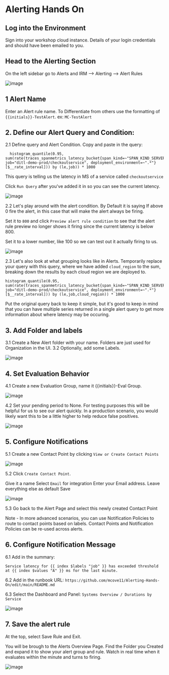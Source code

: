 # Alerting Hands On

## Log into the Environment
Sign into your workshop cloud instance. Details of your login credentials and should have been emailed to you. 

## Head to the Alerting Section
On the left sidebar go to Alerts and IRM --> Alerting --> Alert Rules

![image](https://github.com/user-attachments/assets/f874d022-8d4b-4903-883f-ed03ca9a9e1d)

## 1 Alert Name
   Enter an Alert rule name. To Differentiate from others use the formatting of ```{{initials}}-TestAlert```. ex: ```MC-TestAlert```


## 2. Define our Alert Query and Condition: 
  2.1 Define query and Alert Condition. Copy and paste in the query: 
  ```
    histogram_quantile(0.95, sum(rate(traces_spanmetrics_latency_bucket{span_kind=~"SPAN_KIND_SERVER|SPAN_KIND_CONSUMER", job="ditl-demo-prod/checkoutservice", deployment_environment=~".*"} [$__rate_interval])) by (le,job)) * 1000
  ```
 This query is telling us the latency in MS of a service called ```checkoutservice```

 Click ```Run Query``` after you've added it in so you can see the current latency. 

 ![image](https://github.com/user-attachments/assets/8f0992e5-a000-4fd8-b8d7-fcde59e290c6)


 2.2 Let's play around with the alert condition. By Default it is saying If above 0 fire the alert, in this case that will make the alert always be firing. 

Set it to ```800``` and click ```Preview alert rule condition``` to see that the alert rule preview no longer shows it firing since the current latency is below 800. 

Set it to a lower number, like 100 so we can test out it actually firing to us. 

![image](https://github.com/user-attachments/assets/494ffdc1-637b-4bfb-8886-e00570fb5ef9)


2.3 Let's also look at what grouping looks like in Alerts. Temporarily replace your query with this query, where we have added ```cloud_region``` to the sum, breaking down the results by each cloud region we are deployed to. 

```
histogram_quantile(0.95, sum(rate(traces_spanmetrics_latency_bucket{span_kind=~"SPAN_KIND_SERVER|SPAN_KIND_CONSUMER", job="ditl-demo-prod/checkoutservice", deployment_environment=~".*"} [$__rate_interval])) by (le,job,cloud_region)) * 1000
```
Put the original query back to keep it simple, but it's good to keep in mind that you can have multiple series returned in a single alert query to get more information about where latency may be occuring. 

## 3. Add Folder and labels
  3.1 Create a New Alert folder with your name. Folders are just used for Organization in the UI. 
  3.2 Optionally, add some Labels. 
  
  ![image](https://github.com/user-attachments/assets/8ca83637-9bdc-4bd4-b465-bfbfc8df8657)

## 4. Set Evaluation Behavior 

4.1 Create a new Evaluation Group, name it {{initials}}-Eval Group. 

![image](https://github.com/user-attachments/assets/b971a3b5-f4db-40f0-956a-20e3ccaa2606)

4.2 Set your pending period to None. For testing purposes this will be helpful for us to see our alert quickly. In a production scenario, you would likely want this to be a little higher to help reduce false positives. 

![image](https://github.com/user-attachments/assets/f218c337-f747-4ddf-8f22-892bdff9f02d)


## 5. Configure Notifications

5.1 Create a new Contact Point by clicking ```View or Create Contact Points```

![image](https://github.com/user-attachments/assets/d6187766-a2d3-4a8d-80d1-3e2a5774defb)

5.2 Click ```Create Contact Point```. 

Give it a name
Select ```Email``` for integration
Enter your Email address. 
Leave everything else as default 
Save

![image](https://github.com/user-attachments/assets/0ad749db-0f8e-4766-bf68-f7c74e130305)

5.3 Go back to the Alert Page and select this newly created Contact Point

Note - In more advanced scenarios, you can use Notification Policies to route to contact points based on labels. Contact Points and Notification Policies can be re-used across alerts. 


## 6. Configure Notification Message

6.1 Add in the summary: 

```Service latency for {{ index $labels "job" }} has exceeded threshold at {{ index $values "A" }} ms for the last minute.```

6.2 Add in the runbook URL: ```https://github.com/mcove11/Alerting-Hands-On/edit/main/README.md```

6.3 Select the Dashboard and Panel: ```Systems Overview / Durations by Service```

![image](https://github.com/user-attachments/assets/6b170eaf-7437-47d3-9bf1-46bc0a893ec3)


## 7. Save the alert rule

At the top, select Save Rule and Exit. 

You will be brough to the Alerts Overview Page. Find the Folder you Created and expand it to show your alert group and rule. Watch in real time when it evaluates within the minute and turns to firing. 

![image](https://github.com/user-attachments/assets/02243e1d-01b5-4186-a5e4-550695796e43)


